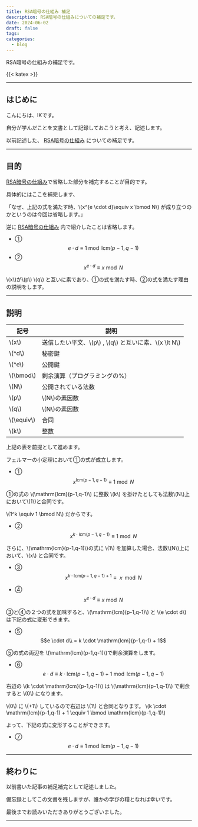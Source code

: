 ```yaml
---
title: RSA暗号の仕組み 補足
description: RSA暗号の仕組みについての補足です。
date: 2024-06-02
draft: false
tags: 
categories:
  - blog
---
```


RSA暗号の仕組みの補足です。

{{< katex >}}

---

## はじめに

こんにちは、IKです。

自分が学んだことを文書として記録しておこうと考え、記述します。

以前記述した、 [RSA暗号の仕組み](https://ikbase.net/blog/2024/05/26/rsa/) についての補足です。


---

## 目的

 [RSA暗号の仕組み](https://ikbase.net/blog/2024/05/26/rsa/)で省略した部分を補完することが目的です。

具体的にはここを補完します、

「なぜ、上記の式を満たす時、\\(x^{e \cdot d}\equiv x \bmod N\\) が成り立つのかというのは今回は省略します。」

逆に [RSA暗号の仕組み](https://ikbase.net/blog/2024/05/26/rsa/) 内で紹介したことは省略します。

- ①
$$e \cdot d \equiv 1\bmod \mathrm{lcm}(p-1,q-1)$$
- ②
$$ x^{e \cdot d}\equiv x \bmod N$$

\\(x\\)が\\(p\\) \\(q\\) と互いに素であり、①の式を満たす時、②の式を満たす理由の説明をします。


---

## 説明

| 記号           | 説明                                            |
| ------------ | --------------------------------------------- |
| \\(x\\)      | 送信したい平文、\\(p\\) , \\(q\\) と互いに素、\\(x \lt N\\) |
| \\(^d\\)     | 秘密鍵                                           |
| \\(^e\\)     | 公開鍵                                           |
| \\(\bmod\\)  | 剰余演算（プログラミングの%）                               |
| \\(N\\)      | 公開されている法数                                     |
| \\(p\\)      | \\(N\\)の素因数                                   |
| \\(q\\)      | \\(N\\)の素因数                                   |
| \\(\equiv\\) | 合同                                            |
| \\(k\\)      | 整数                                            |

上記の表を前提として進めます。

フェルマーの小定理において①の式が成立します。

- ①
$$x^{\mathrm{lcm}(p-1,q-1)} \equiv 1 \bmod N$$

①の式の \\(\mathrm{lcm}(p-1,q-1)\\) に整数 \\(k\\) を掛けたとしても法数\\(N\\)上において\\(1\\)と合同です。

\\(1^k \\equiv 1 \bmod N\\) だからです。

- ②
$$x^{k \cdot \mathrm{lcm}(p-1,q-1)} \equiv 1 \bmod N$$

さらに、\\(\mathrm{lcm}(p-1,q-1)\\)の式に \\(1\\) を加算した場合、法数\\(N\\)上において、\\(x\\) と合同です。

- ③
$$x^{k \cdot \mathrm{lcm}(p-1,q-1) + 1} \equiv ｘ \bmod N$$

- ④
$$ x^{e \cdot d}\equiv x \bmod N$$

③と④の２つの式を加味すると、\\(\mathrm{lcm}(p-1,q-1)\\) と \\(e \cdot d\\) は下記の式に変形できます。

- ⑤
$$e \cdot d\\ = k \cdot \mathrm{lcm}(p-1,q-1) + 1$$

⑤の式の両辺を \\(\mathrm{lcm}(p-1,q-1)\\)で剰余演算をします。

- ⑥
$$e \cdot d \equiv k \cdot \mathrm{lcm}(p-1,q-1) + 1 \bmod \mathrm{lcm}(p-1,q-1)$$

右辺の \\(k \cdot \mathrm{lcm}(p-1,q-1)\\)  は \\(\mathrm{lcm}(p-1,q-1)\\) で剰余すると \\(0\\) になります。

\\(0\\) に \\(+1\\) しているので右辺は \\(1\\) と合同となります。 \\(k \cdot \mathrm{lcm}(p-1,q-1) + 1 \equiv 1 \bmod \mathrm{lcm}(p-1,q-1)\\)

よって、下記の式に変形することができます。

- ⑦
$$e \cdot d \equiv 1\bmod \mathrm{lcm}(p-1,q-1)$$


---

## 終わりに

以前書いた記事の補足補完として記述しました。

備忘録としてこの文書を残しますが、誰かの学びの糧となれば幸いです。

最後までお読みいただきありがとうございました。

---